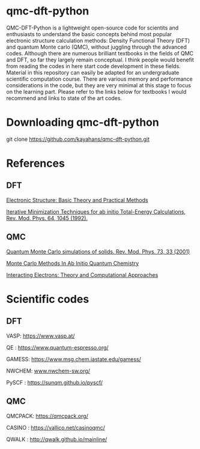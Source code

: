 # qmc-dft-python

QMC-DFT-Python is a lightweight open-source code for scientits and enthusiasts to understand the basic concepts behind most popular electronic structure calculation methods: Density Functional Theory (DFT) and quantum Monte carlo (QMC), without juggling through the advanced codes. Although there are numerous brilliant textbooks in the fields of QMC and DFT, so far they largely remain conceptual. I think people would benefit from reading the codes in here start code development in these fields. Material in this repository can easily be adapted for an undergraduate scientific computation course. There are various memory and performance considerations in the code, but they are very minimal at this stage to focus on the learning part. Please refer to the links below for textbooks I would recommend and links to state of the art codes. 

# Downloading qmc-dft-python
git clone https://github.com/kayahans/qmc-dft-python.git

# References
## DFT
[Electronic Structure: Basic Theory and Practical Methods](https://www.amazon.com/Electronic-Structure-Theory-Practical-Methods/dp/0521534402)

[Iterative Minimization Techniques for ab initio Total-Energy Calculations, Rev. Mod. Phys. 64, 1045 (1992).](https://journals.aps.org/rmp/pdf/10.1103/RevModPhys.64.1045)
## QMC
[Quantum Monte Carlo simulations of solids. Rev. Mod. Phys. 73, 33 (2001)](https://journals.aps.org/rmp/abstract/10.1103/RevModPhys.73.33)

[Monte Carlo Methods In Ab Initio Quantum Chemistry](https://www.amazon.com/Methods-Quantum-Chemistry-Scientific-Lecture/dp/9810203225)

[Interacting Electrons: Theory and Computational Approaches](https://www.amazon.com/Interacting-Electrons-Theory-Computational-Approaches/dp/0521871506)

# Scientific codes
## DFT
VASP: https://www.vasp.at/ 

QE  : https://www.quantum-espresso.org/ 

GAMESS: https://www.msg.chem.iastate.edu/gamess/

NWCHEM: www.nwchem-sw.org/

PySCF : https://sunqm.github.io/pyscf/

## QMC
QMCPACK: https://qmcpack.org/

CASINO : https://vallico.net/casinoqmc/

QWALK  : http://qwalk.github.io/mainline/

